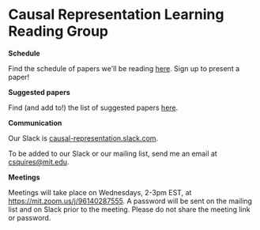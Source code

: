 # Causal Representation Learning Reading Group

**Schedule**

Find the schedule of papers we'll be reading [here](schedule.md). Sign up to present a paper!

**Suggested papers**

Find (and add to!) the list of suggested papers [here](suggested-papers.md).

**Communication**

Our Slack is [causal-representation.slack.com](causal-representation.slack.com).

To be added to our Slack or our mailing list, send me an email at csquires@mit.edu.

**Meetings**

Meetings will take place on Wednesdays, 2-3pm EST, at https://mit.zoom.us/j/96140287555. A password will be sent on the mailing list and on Slack prior to the meeting. Please do not share the meeting link or password.
